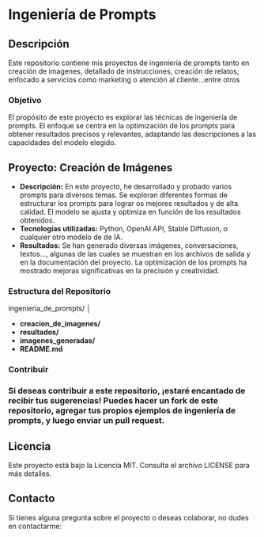 # Ingeniería de Prompts

## Descripción

Este repositorio contiene mis proyectos de ingeniería de prompts tanto en creación de imagenes, detallado de instrucciones, creación de relatos, enfocado a servicios como marketing o atención al cliente...entre otros

### Objetivo

El propósito de este proyecto es explorar las técnicas de ingeniería de prompts. El enfoque se centra en la optimización de los prompts para obtener resultados precisos y relevantes, adaptando las descripciones a las capacidades del modelo elegido.

## Proyecto: Creación de Imágenes

- **Descripción:** En este proyecto, he desarrollado y probado varios prompts para diversos temas. Se exploran diferentes formas de estructurar los prompts para lograr os mejores resultados y de alta calidad. El modelo se ajusta y optimiza en función de los resultados obtenidos.
- **Tecnologías utilizadas:** Python, OpenAI API, Stable Diffusion, o cualquier otro modelo de de IA.
- **Resultados:** Se han generado diversas imágenes, conversaciones, textos..., algunas de las cuales se muestran en los archivos de salida y en la documentación del proyecto. La optimización de los prompts ha mostrado mejoras significativas en la precisión y creatividad.


### Estructura del Repositorio

ingenieria_de_prompts/
│
- **creacion_de_imagenes/**
- **resultados/**
- **imagenes_generadas/**
- **README.md**

  
### Contribuir
### Si deseas contribuir a este repositorio, ¡estaré encantado de recibir tus sugerencias! Puedes hacer un fork de este repositorio, agregar tus propios ejemplos de ingeniería de prompts, y luego enviar un pull request.

## Licencia
Este proyecto está bajo la Licencia MIT. Consulta el archivo LICENSE para más detalles.

## Contacto
Si tienes alguna pregunta sobre el proyecto o deseas colaborar, no dudes en contactarme:

